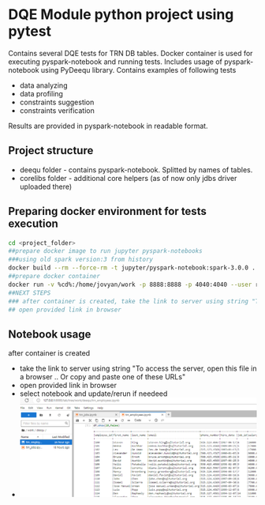 # DQE Module python project using pytest
Contains several DQE tests for TRN DB tables.
Docker container is used for executing pyspark-notebook and running tests. 
Includes usage of pyspark-notebook using PyDeequ library.
Contains examples of following tests
- data analyzing
- data profiling
- constraints suggestion
- constraints verification

Results are provided in pyspark-notebook in readable format.

## Project structure
- deequ folder - contains pyspark-notebook. Splitted by names of tables. 
- corelibs folder - additional core helpers (as of now only jdbs driver uploaded there)

## Preparing docker environment for tests execution
```bash
cd <project_folder>
##prepare docker image to run jupyter pyspark-notebooks
###using old spark version:3 from history
docker build --rm --force-rm -t jupyter/pyspark-notebook:spark-3.0.0 . --build-arg spark_version=3.0.0 --build-arg hadoop_version=3.2 --build-arg spark_checksum=bfe45406c67cc4ae00411ad18cc438f51e7d4b6f14eb61e7bf6b5450897c2e8d3ab020152657c0239f253735c263512ffabf538ac5b9fffa38b8295736a9c387 --build-arg openjdk_version=8
##prepare docker container 
docker run -v %cd%:/home/jovyan/work -p 8888:8888 -p 4040:4040 --user root -e JUPYTER_ENABLE_LAB=yes --name pyspark jupyter/pyspark-notebook:spark-3.0.0
##NEXT STEPS
### after container is created, take the link to server using string "To access the server, open this file in a browser .. Or copy and paste one of these URLs"
## open provided link in browser
```

## Notebook usage 
after container is created
 - take the link to server using string "To access the server, open this file in a browser .. Or copy and paste one of these URLs"
 - open provided link in browser
 - select notebook and update/rerun if needeed 
 - ![img.png](img.png)

